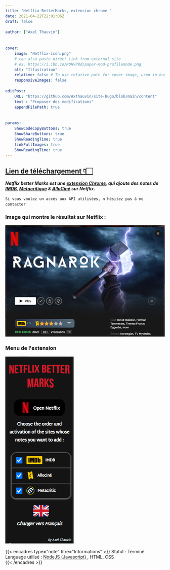 ```yaml
---
title: "Netflix BetterMarks, extension chrome "
date: 2021-04-22T22:01:06Z
draft: false

author: ["Axel Thauvin"]


cover:
    image: "Netflix-icon.png"
    # can also paste direct link from external site
    # ex. https://i.ibb.co/K0HVPBd/paper-mod-profilemode.png
    alt: "Illustration"
    relative: false # To use relative path for cover image, used in hugo Page-bundles
    responsiveImages: false

editPost:
    URL: "https://github.com/Axthauvin/site-hugo/blob/main/content"
    text : "Proposer des modifications"
    appendFilePath: true
        

params:
    ShowCodeCopyButtons: true
    ShowShareButtons: true
    ShowReadingTime: true
    linkFullImages: true
    ShowReadingTime: true
---
```



## [Lien de téléchargement 👇🏻](https://github.com/Axthauvin/Netflix-better-marks/releases) 


***Netflix better Marks est une [extension Chrome](https://developer.chrome.com/docs/extensions/), qui ajoute des notes de [IMDB](https://www.imdb.com/), [Metacritique](https://www.metacritic.com/) & [AlloCiné](https://www.allocine.fr/)</a> sur Netflix.***


`Si vous voulez un accès aux API utilisées, n'hésitez pas à me contacter`
### Image qui montre le résultat sur Netflix :
![Image who shows the result on Netflix](https://raw.githubusercontent.com/Axthauvin/Netflix-better-marks/main/NetflixBetterMarks-1.png)

### Menu de l'extension
![Menu of the extension](https://raw.githubusercontent.com/Axthauvin/Netflix-better-marks/main/NetflixBetterMarks-5.png)

{{< encadres type="note" titre="Informations" >}}
  Statut : Terminé <br>
  Language utilisé : <a href="https://nodejs.org/en/">NodeJS (Javascript) </a>, HTML, CSS <br>
{{< /encadres >}}


